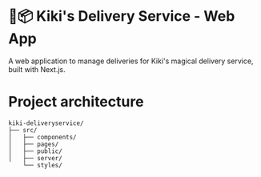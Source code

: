 # 🧹📦 Kiki's Delivery Service - Web App

A web application to manage deliveries for Kiki's magical delivery service, built with Next.js.

# Project architecture 
```
kiki-deliveryservice/
├── src/                    
│   ├── components/         
│   ├── pages/           
│   ├── public/     
│   ├── server/ 
    └── styles/ 
```
